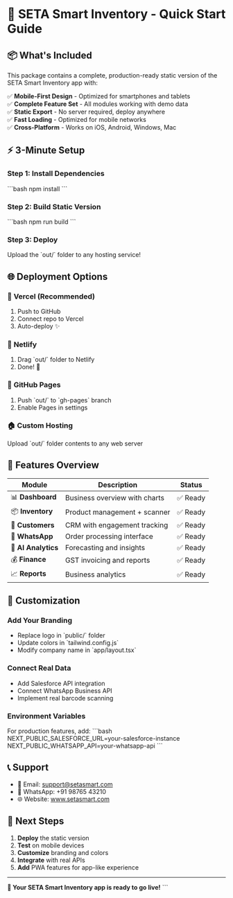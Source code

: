 # 🚀 SETA Smart Inventory - Quick Start Guide

## 📦 What's Included

This package contains a complete, production-ready static version of the SETA Smart Inventory app with:

✅ **Mobile-First Design** - Optimized for smartphones and tablets  
✅ **Complete Feature Set** - All modules working with demo data  
✅ **Static Export** - No server required, deploy anywhere  
✅ **Fast Loading** - Optimized for mobile networks  
✅ **Cross-Platform** - Works on iOS, Android, Windows, Mac  

## ⚡ 3-Minute Setup

### Step 1: Install Dependencies
\`\`\`bash
npm install
\`\`\`

### Step 2: Build Static Version
\`\`\`bash
npm run build
\`\`\`

### Step 3: Deploy
Upload the \`out/\` folder to any hosting service!

## 🌐 Deployment Options

### 🥇 **Vercel (Recommended)**
1. Push to GitHub
2. Connect repo to Vercel
3. Auto-deploy ✨

### 🥈 **Netlify**
1. Drag \`out/\` folder to Netlify
2. Done! 🎉

### 🥉 **GitHub Pages**
1. Push \`out/\` to \`gh-pages\` branch
2. Enable Pages in settings

### 🏠 **Custom Hosting**
Upload \`out/\` folder contents to any web server

## 📱 Features Overview

| Module | Description | Status |
|--------|-------------|---------|
| 📊 **Dashboard** | Business overview with charts | ✅ Ready |
| 📦 **Inventory** | Product management + scanner | ✅ Ready |
| 👥 **Customers** | CRM with engagement tracking | ✅ Ready |
| 💬 **WhatsApp** | Order processing interface | ✅ Ready |
| 🤖 **AI Analytics** | Forecasting and insights | ✅ Ready |
| 💰 **Finance** | GST invoicing and reports | ✅ Ready |
| 📈 **Reports** | Business analytics | ✅ Ready |

## 🔧 Customization

### Add Your Branding
- Replace logo in \`public/\` folder
- Update colors in \`tailwind.config.js\`
- Modify company name in \`app/layout.tsx\`

### Connect Real Data
- Add Salesforce API integration
- Connect WhatsApp Business API
- Implement real barcode scanning

### Environment Variables
For production features, add:
\`\`\`bash
NEXT_PUBLIC_SALESFORCE_URL=your-salesforce-instance
NEXT_PUBLIC_WHATSAPP_API=your-whatsapp-api
\`\`\`

## 📞 Support

- 📧 Email: support@setasmart.com
- 📱 WhatsApp: +91 98765 43210
- 🌐 Website: www.setasmart.com

## 🎯 Next Steps

1. **Deploy** the static version
2. **Test** on mobile devices
3. **Customize** branding and colors
4. **Integrate** with real APIs
5. **Add** PWA features for app-like experience

---

**🎉 Your SETA Smart Inventory app is ready to go live!**
\`\`\`
